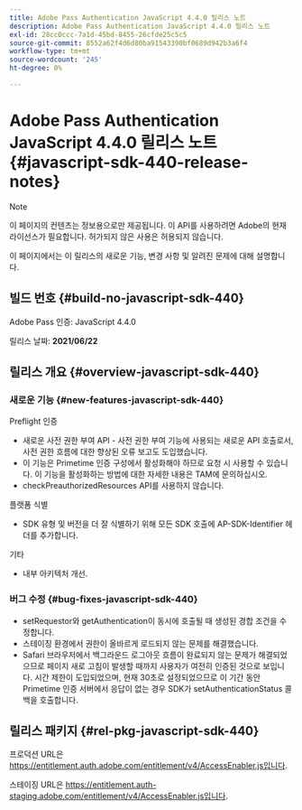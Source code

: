 ```yaml
---
title: Adobe Pass Authentication JavaScript 4.4.0 릴리스 노트
description: Adobe Pass Authentication JavaScript 4.4.0 릴리스 노트
exl-id: 28cc0ccc-7a1d-45bd-8455-26cfde25c5c5
source-git-commit: 8552a62f4d6d80ba91543390bf0689d942b3a6f4
workflow-type: tm+mt
source-wordcount: '245'
ht-degree: 0%

---
```


# Adobe Pass Authentication JavaScript 4.4.0 릴리스 노트 {#javascript-sdk-440-release-notes}

>[!NOTE]
>
>이 페이지의 컨텐츠는 정보용으로만 제공됩니다. 이 API를 사용하려면 Adobe의 현재 라이선스가 필요합니다. 허가되지 않은 사용은 허용되지 않습니다.

이 페이지에서는 이 릴리스의 새로운 기능, 변경 사항 및 알려진 문제에 대해 설명합니다.

## 빌드 번호 {#build-no-javascript-sdk-440}

Adobe Pass 인증: JavaScript 4.4.0

릴리스 날짜: **2021/06/22**


## 릴리스 개요 {#overview-javascript-sdk-440}

### 새로운 기능 {#new-features-javascript-sdk-440}

Preflight 인증

* 새로운 사전 권한 부여 API - 사전 권한 부여 기능에 사용되는 새로운 API 호출로서, 사전 권한 흐름에 대한 향상된 오류 보고도 도입했습니다.
* 이 기능은 Primetime 인증 구성에서 활성화해야 하므로 요청 시 사용할 수 있습니다. 이 기능을 활성화하는 방법에 대한 자세한 내용은 TAM에 문의하십시오.
* checkPreauthorizedResources API를 사용하지 않습니다.

플랫폼 식별

* SDK 유형 및 버전을 더 잘 식별하기 위해 모든 SDK 호출에 AP-SDK-Identifier 헤더를 추가합니다.

기타

* 내부 아키텍처 개선.


### 버그 수정 {#bug-fixes-javascript-sdk-440}

* setRequestor와 getAuthentication이 동시에 호출될 때 생성된 경합 조건을 수정합니다.
* 스테이징 환경에서 권한이 올바르게 로드되지 않는 문제를 해결했습니다.
* Safari 브라우저에서 백그라운드 로그아웃 흐름이 완료되지 않는 문제가 해결되었으므로 페이지 새로 고침이 발생할 때까지 사용자가 여전히 인증된 것으로 보입니다. 시간 제한이 도입되었으며, 현재 30초로 설정되었으므로 이 기간 동안 Primetime 인증 서버에서 응답이 없는 경우 SDK가 setAuthenticationStatus 콜백을 호출합니다.

## 릴리스 패키지 {#rel-pkg-javascript-sdk-440}

프로덕션 URL은 https://entitlement.auth.adobe.com/entitlement/v4/AccessEnabler.js입니다.

스테이징 URL은 https://entitlement.auth-staging.adobe.com/entitlement/v4/AccessEnabler.js입니다.
